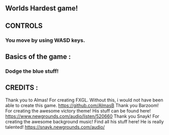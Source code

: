 ## Worlds Hardest game!

## CONTROLS
### You move by using WASD keys. 
## Basics of the game :
### Dodge the blue stuff! 

## CREDITS : 
Thank you to Almas! For creating FXGL. Without this, i would not have been able to create this game. 
https://github.com/AlmasB
Thank you Barzoom! For creating the awesome victory theme! His stuff can be found here!
https://www.newgrounds.com/audio/listen/520660
Thank you Snayk! For creating the awesome background music! Find all his stuff here! He is really talented!
https://snayk.newgrounds.com/audio/
